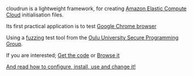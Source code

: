 cloudrun is a lightweight framework, for creating [Amazon Elastic Compute Cloud](http://aws.amazon.com/ec2/) initialisation files.

Its first practical application is to test [Google Chrome browser](https://www.google.com/chrome)

Using a [fuzzing](http://en.wikipedia.org/wiki/Fuzzing) test tool from the [Oulu University Secure Programming Group](http://code.google.com/p/ouspg/).

If you are interested; [Get the code](http://code.google.com/p/symbolican/downloads/list) or [Browse it](http://code.google.com/p/symbolican/source/browse/)

[And read how to configure, install, use and change it!](http://code.google.com/p/symbolican/wiki/cloudrun)


